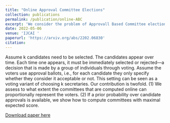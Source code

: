 ```yaml
---
title: "Online Approval Committee Elections"
collection: publications
permalink: /publication/online-ABC
excerpt: 'We consider the problem of Approvall Based Committee elections where candidates are presented one by one in an online setting.'
date: 2022-05-06
venue: 'IJCAI '
paperurl: 'https://arxiv.org/abs/2202.06830'
citation: 
---
```

Assume k candidates need to be selected. The candidates appear over time. Each time one
appears, it must be immediately selected or rejected—a decision that is made by a group of
individuals through voting. Assume the voters use approval ballots, i.e., for each candidate they
only specify whether they consider it acceptable or not. This setting can be seen as a voting variant
of choosing k secretaries. Our contribution is twofold. (1) We assess to what extent the committees
that are computed online can proportionally represent the voters. (2) If a prior probability over
candidate approvals is available, we show how to compute committees with maximal expected
score.

[Download paper here](https://arxiv.org/abs/2202.06830)
